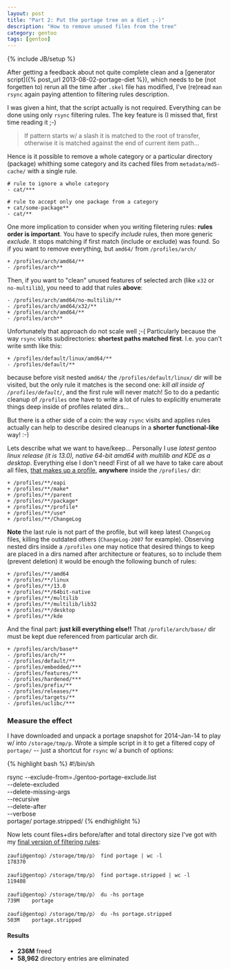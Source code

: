 ```yaml
---
layout: post
title: "Part 2: Put the portage tree on a diet ;-)"
description: "How to remove unused files from the tree"
category: gentoo
tags: [gentoo]
---
```

{% include JB/setup %}


After getting a feedback about not quite complete clean and a
[generator script]({% post_url 2013-08-02-portage-diet %}), which needs to be (not forgetten to) 
rerun all the time after `.skel` file has modified, I've (re)read `man rsync` 
again paying attention to filtering rules description.

I was given a hint, that the script actually is not required. Everything can be done using only `rsync`
filtering rules. The key feature is (I missed that, first time reading it ;-)

<blockquote><p class="text-info">
    If pattern starts w/ a slash it is matched to the root of transfer, otherwise it is matched 
    against the end of current item path...
</p></blockquote>

Hence is it possible to remove a whole category or a particular directory (package) whithing some
category and its cached files from `metadata/md5-cache/` with a single rule.

    # rule to ignore a whole category
    - cat/***

    # rule to accept only one package from a category
    + cat/some-package**
    - cat/**

One more implication to consider when you writing filetering rules: **rules order is important**. 
You have to specify _include_ rules, then more generic _exclude_. It stops matching if first match 
(include or exclude) was found. So if you want to remove everything, but `amd64/` from `/profiles/arch/`

    + /profiles/arch/amd64/**
    - /profiles/arch**

Then, if you want to "clean" unused features of selected arch (like `x32` or `no-multilib`), you need
to add that rules **above**:

    - /profiles/arch/amd64/no-multilib/**
    - /profiles/arch/amd64/x32/**
    + /profiles/arch/amd64/**
    - /profiles/arch**

Unfortunately that approach do not scale well ;-( Particularly because the way `rsync` visits subdirectories:
**shortest paths matched first**. I.e. you can't write smth like this:

    + /profiles/default/linux/amd64/**
    - /profiles/default/**

because before visit nested `amd64/` the `/profiles/default/linux/` dir will be visited, but the only 
rule it matches is the second one: _kill all inside of `/profiles/default/`_, and the first rule will never match!
So to do a pedantic cleanup of `/profiles` one have to write a lot of rules to explicitly enumerate things
deep inside of profiles related dirs...

But there is a other side of a coin: the way `rsync` visits and applies rules actually can help to describe desired
cleanups in a **shorter functional-like** way! :-)

Lets describe what we want to have/keep... Personally I use _latest gentoo linux release (it is 13.0), native 64-bit
amd64 with multilib and KDE as a desktop_. Everything else I don't need! First of all we have to take care
about all files, [that makes up a profile](http://dev.gentoo.org/~ulm/pms/5/pms.html#x1-460005.2), **anywhere**
inside the `/profiles/` dir:

    + /profiles/**/eapi
    + /profiles/**/make*
    + /profiles/**/parent
    + /profiles/**/package*
    + /profiles/**/profile*
    + /profiles/**/use*
    + /profiles/**/ChangeLog

**Note** the last rule is not part of the profile, but will keep latest `ChangeLog` files, killing the
outdated others (`ChangeLog-2007` for example). Observing nested dirs inside a `/profiles` one may notice
that desired things to keep are placed in a dirs named after architecture or features, so to include them
(prevent deletion) it would be enough the following bunch of rules:

    + /profiles/**/amd64
    + /profiles/**/linux
    + /profiles/**/13.0
    + /profiles/**/64bit-native
    + /profiles/**/multilib
    + /profiles/**/multilib/lib32
    + /profiles/**/desktop
    + /profiles/**/kde

And the final part: **just kill everything else!!** That `/profile/arch/base/` dir must be kept due referenced
from particular arch dir.

    + /profiles/arch/base**
    - /profiles/arch/**
    - /profiles/default/**
    - /profiles/embedded/***
    - /profiles/features/**
    - /profiles/hardened/***
    - /profiles/prefix/**
    - /profiles/releases/**
    - /profiles/targets/**
    - /profiles/uclibc/***


### Measure the effect

I have downloaded and unpack a portage snapshot for 2014-Jan-14 to play w/ into `/storage/tmp/p`. 
Wrote a simple script in it to get a filtered copy of `portage/` -- just a shortcut for `rsync`
w/ a bunch of options:

{% highlight bash %}
#!/bin/sh

rsync --exclude-from=./gentoo-portage-exclude.list \
      --delete-excluded \
      --delete-missing-args \
      --recursive \
      --delete-after \
      --verbose \
      portage/ portage.stripped/
{% endhighlight %}

Now lets count files+dirs before/after and total directory size I've got with my
[final version of filtering rules](https://github.com/zaufi/paludis-config/blob/master/repositories/gentoo-portage-exclude.list):

    zaufi@gentop〉/storage/tmp/p〉 find portage | wc -l
    178370

    zaufi@gentop〉/storage/tmp/p〉 find portage.stripped | wc -l
    119408

    zaufi@gentop〉/storage/tmp/p〉 du -hs portage
    739M    portage

    zaufi@gentop〉/storage/tmp/p〉 du -hs portage.stripped
    503M    portage.stripped


<div class="alert alert-success">
<h4>Results</h4>
<ul>
    <li><strong>236M</strong> freed</li>
    <li><strong>58,962</strong> directory entries are eliminated</li>
</ul>
</div>

